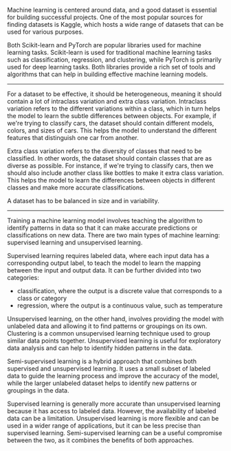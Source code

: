Machine learning is centered around data, and a good dataset is essential for building successful projects. One of the most popular sources for finding datasets is Kaggle, which hosts a wide range of datasets that can be used for various purposes.

Both Scikit-learn and PyTorch are popular libraries used for machine learning tasks. Scikit-learn is used for traditional machine learning tasks such as classification, regression, and clustering, while PyTorch is primarily used for deep learning tasks. Both libraries provide a rich set of tools and algorithms that can help in building effective machine learning models.

----------------------------------------------------------------------------

For a dataset to be effective, it should be heterogeneous, meaning it should contain a lot of intraclass variation and extra class variation. Intraclass variation refers to the different variations within a class, which in turn helps the model to learn the subtle differences between objects. For example, if we're trying to classify cars, the dataset should contain different models, colors, and sizes of cars. This helps the model to understand the different features that distinguish one car from another.

Extra class variation refers to the diversity of classes that need to be classified. In other words, the dataset should contain classes that are as diverse as possible. For instance, if we're trying to classify cars, then we should also include another class like bottles to make it extra class variation. This helps the model to learn the differences between objects in different classes and make more accurate classifications.

A dataset has to be balanced in size and in variability.

----------------------------------------------------------------------------
Training a machine learning model involves teaching the algorithm to identify patterns in data so that it can make accurate predictions or classifications on new data. There are two main types of machine learning: supervised learning and unsupervised learning.

Supervised learning requires labeled data, where each input data has a corresponding output label, to teach the model to learn the mapping between the input and output data.
It can be further divided into two categories: 
- classification, where the output is a discrete value that corresponds to a class or category
- regression, where the output is a continuous value, such as temperature

Unsupervised learning, on the other hand, involves providing the model with unlabeled data and allowing it to find patterns or groupings on its own. Clustering is a common unsupervised learning technique used to group similar data points together. Unsupervised learning is useful for exploratory data analysis and can help to identify hidden patterns in the data.

Semi-supervised learning is a hybrid approach that combines both supervised and unsupervised learning. It uses a small subset of labeled data to guide the learning process and improve the accuracy of the model, while the larger unlabeled dataset helps to identify new patterns or groupings in the data.

Supervised learning is generally more accurate than unsupervised learning because it has access to labeled data. However, the availability of labeled data can be a limitation. Unsupervised learning is more flexible and can be used in a wider range of applications, but it can be less precise than supervised learning. Semi-supervised learning can be a useful compromise between the two, as it combines the benefits of both approaches.